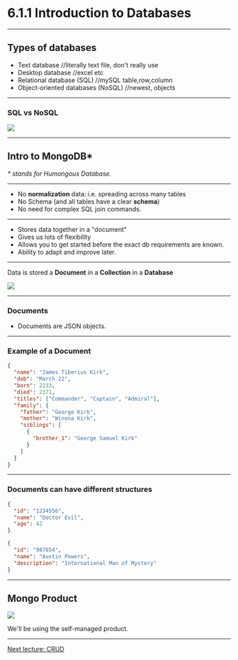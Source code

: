 # 6.1.1 Introduction to Databases

---

## Types of databases

- Text database  //literally text file, don't really use
- Desktop database   //excel etc
- Relational database (SQL)  //mySQL table,row,column
- Object-oriented databases (NoSQL)   //newest, objects

---

### SQL vs NoSQL

<img src='./assets/mongo_vs_relational.png' />

---

## Intro to MongoDB\*

_\* stands for Humongous Database._

---

- No **normalization** data: i.e. spreading across many tables
- No Schema (and all tables have a clear **schema**)
- No need for complex SQL join commands.

---

- Stores data together in a "document"
- Gives us lots of flexibility
- Allows you to get started before the exact db requirements are known.
- Ability to adapt and improve later.

---

Data is stored a **Document** in a **Collection** in a **Database**

<img src='./assets/db-coll-doc.png' />

---

### Documents

- Documents are JSON objects.

---

### Example of a Document

```json
{
  "name": "James Tiberius Kirk",
  "dob": "March 22",
  "born": 2233,
  "died": 2371,
  "titles": ["Commander", "Captain", "Admiral"],
  "family": {
    "father": "George Kirk",
    "mother": "Winona Kirk",
    "siblings": [
      {
        "brother_1": "George Samuel Kirk"
      }
    ]
  }
}
```

---

### Documents can have different structures

```json
{
  "id": "1234556",
  "name": "Doctor Evil",
  "age": 42
}

{
  "id": "987654",
  "name": "Austin Powers",
  "description": "International Man of Mystery"
}
```

---

## Mongo Product

<img src='./assets/mongo_overview.png' />

We'll be using the self-managed product.

---

[Next lecture: CRUD](../lecture-2-crud)
